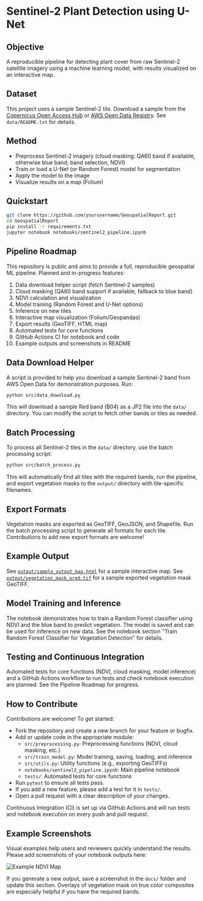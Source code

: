 # Sentinel-2 Plant Detection using U-Net

## Objective
A reproducible pipeline for detecting plant cover from raw Sentinel-2 satellite imagery using a machine learning model, with results visualized on an interactive map.

## Dataset
This project uses a sample Sentinel-2 tile. Download a sample from the [Copernicus Open Access Hub](https://scihub.copernicus.eu/) or [AWS Open Data Registry](https://registry.opendata.aws/sentinel-2/). See `data/README.txt` for details.

## Method
- Preprocess Sentinel-2 imagery (cloud masking: QA60 band if available, otherwise blue band; band selection, NDVI)
- Train or load a U-Net (or Random Forest) model for segmentation
- Apply the model to the image
- Visualize results on a map (Folium)

## Quickstart
```bash
git clone https://github.com/yourusername/GeospatialReport.git
cd GeospatialReport
pip install -r requirements.txt
jupyter notebook notebooks/sentinel2_pipeline.ipynb
```

## Pipeline Roadmap
This repository is public and aims to provide a full, reproducible geospatial ML pipeline. Planned and in-progress features:

1. Data download helper script (fetch Sentinel-2 samples)
2. Cloud masking (QA60 band support if available, fallback to blue band)
3. NDVI calculation and visualization
4. Model training (Random Forest and U-Net options)
5. Inference on new tiles
6. Interactive map visualization (Folium/Geopandas)
7. Export results (GeoTIFF, HTML map)
8. Automated tests for core functions
9. GitHub Actions CI for notebook and code
10. Example outputs and screenshots in README

## Data Download Helper

A script is provided to help you download a sample Sentinel-2 band from AWS Open Data for demonstration purposes. Run:

```bash
python src/data_download.py
```

This will download a sample Red band (B04) as a JP2 file into the `data/` directory. You can modify the script to fetch other bands or tiles as needed.

## Batch Processing

To process all Sentinel-2 tiles in the `data/` directory, use the batch processing script:

```bash
python src/batch_process.py
```

This will automatically find all tiles with the required bands, run the pipeline, and export vegetation masks to the `output/` directory with tile-specific filenames.

## Export Formats

Vegetation masks are exported as GeoTIFF, GeoJSON, and Shapefile. Run the batch processing script to generate all formats for each tile. Contributions to add new export formats are welcome!

## Example Output
See [`output/sample_output_map.html`](output/sample_output_map.html) for a sample interactive map. 
See [`output/vegetation_mask_pred.tif`](output/vegetation_mask_pred.tif) for a sample exported vegetation mask GeoTIFF.

## Model Training and Inference
The notebook demonstrates how to train a Random Forest classifier using NDVI and the blue band to predict vegetation. The model is saved and can be used for inference on new data. See the notebook section "Train Random Forest Classifier for Vegetation Detection" for details. 

## Testing and Continuous Integration
Automated tests for core functions (NDVI, cloud masking, model inference) and a GitHub Actions workflow to run tests and check notebook execution are planned. See the Pipeline Roadmap for progress. 

## How to Contribute

Contributions are welcome! To get started:
- Fork the repository and create a new branch for your feature or bugfix.
- Add or update code in the appropriate module:
  - `src/preprocessing.py`: Preprocessing functions (NDVI, cloud masking, etc.)
  - `src/train_model.py`: Model training, saving, loading, and inference
  - `src/utils.py`: Utility functions (e.g., exporting GeoTIFFs)
  - `notebooks/sentinel2_pipeline.ipynb`: Main pipeline notebook
  - `tests/`: Automated tests for core functions
- Run `pytest` to ensure all tests pass.
- If you add a new feature, please add a test for it in `tests/`.
- Open a pull request with a clear description of your changes.

Continuous Integration (CI) is set up via GitHub Actions and will run tests and notebook execution on every push and pull request. 

## Example Screenshots

Visual examples help users and reviewers quickly understand the results. Please add screenshots of your notebook outputs here:

![Example NDVI Map](docs/example_ndvi_map.png)

If you generate a new output, save a screenshot in the `docs/` folder and update this section. Overlays of vegetation mask on true color composites are especially helpful if you have the required bands. 